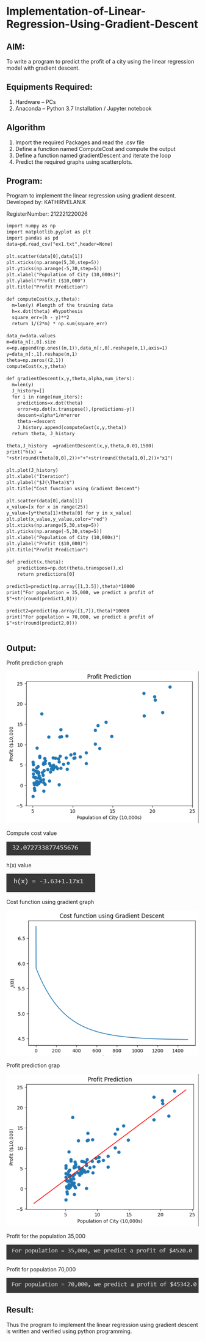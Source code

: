 # Implementation-of-Linear-Regression-Using-Gradient-Descent

## AIM:
To write a program to predict the profit of a city using the linear regression model with gradient descent.

## Equipments Required:
1. Hardware – PCs
2. Anaconda – Python 3.7 Installation / Jupyter notebook

## Algorithm
1. Import the required Packages and read the .csv file
2. Define a function named ComputeCost and compute the output
3. Define a function named gradientDescent and iterate the loop
4. Predict the required graphs using scatterplots.
## Program:


Program to implement the linear regression using gradient descent.
Developed by: KATHIRVELAN.K


RegisterNumber: 212221220026 
```
import numpy as np
import matplotlib.pyplot as plt
import pandas as pd
data=pd.read_csv("ex1.txt",header=None)

plt.scatter(data[0],data[1])
plt.xticks(np.arange(5,30,step=5))
plt.yticks(np.arange(-5,30,step=5))
plt.xlabel("Population of City (10,000s)")
plt.ylabel("Profit ($10,000")
plt.title("Profit Prediction")

def computeCost(x,y,theta):
  m=len(y) #length of the training data
  h=x.dot(theta) #hypothesis
  square_err=(h - y)**2
  return 1/(2*m) * np.sum(square_err)

data_n=data.values
m=data_n[:,0].size
x=np.append(np.ones((m,1)),data_n[:,0].reshape(m,1),axis=1)
y=data_n[:,1].reshape(m,1)
theta=np.zeros((2,1))
computeCost(x,y,theta)

def gradientDescent(x,y,theta,alpha,num_iters):
  m=len(y)
  J_history=[]
  for i in range(num_iters):
    predictions=x.dot(theta)
    error=np.dot(x.transpose(),(predictions-y))
    descent=alpha*1/m*error
    theta-=descent
    J_history.append(computeCost(x,y,theta))
  return theta, J_history
  
theta,J_history  =gradientDescent(x,y,theta,0.01,1500)
print("h(x) = "+str(round(theta[0,0],2))+"+"+str(round(theta[1,0],2))+"x1")

plt.plot(J_history)
plt.xlabel("Iteration")
plt.ylabel("$J(\Theta)$")
plt.title("Cost function using Gradient Descent")

plt.scatter(data[0],data[1])
x_value=[x for x in range(25)]
y_value=[y*theta[1]+theta[0] for y in x_value]
plt.plot(x_value,y_value,color="red")
plt.xticks(np.arange(5,30,step=5))
plt.yticks(np.arange(-5,30,step=5))
plt.xlabel("Population of City (10,000s)")
plt.ylabel("Profit ($10,000)")
plt.title("Profit Prediction")

def predict(x,theta):
    predictions=np.dot(theta.transpose(),x)
    return predictions[0]
    
predict1=predict(np.array([1,3.5]),theta)*10000
print("For population = 35,000, we predict a profit of $"+str(round(predict1,0)))

predict2=predict(np.array([1,7]),theta)*10000
print("For population = 70,000, we predict a profit of $"+str(round(predict2,0)))
    

```


## Output:
Profit prediction graph

![](https://github.com/KATHIR1611/Implementation-of-Linear-Regression-Using-Gradient-Descent/blob/main/ML%20exp%20201.png)

Compute cost value

![](https://github.com/KATHIR1611/Implementation-of-Linear-Regression-Using-Gradient-Descent/blob/main/ML%20exp%20202.png)

h(x) value

![](https://github.com/KATHIR1611/Implementation-of-Linear-Regression-Using-Gradient-Descent/blob/main/ML%20exp%20203.png)

Cost function using gradient graph

![](https://github.com/KATHIR1611/Implementation-of-Linear-Regression-Using-Gradient-Descent/blob/main/ML%20exp%20204.png)

Profit prediction grap

![](https://github.com/KATHIR1611/Implementation-of-Linear-Regression-Using-Gradient-Descent/blob/main/ML%20exp%20205.png)

Profit for the population 35,000

![](https://github.com/KATHIR1611/Implementation-of-Linear-Regression-Using-Gradient-Descent/blob/main/ML%20exp%20206.png)

Profit for population 70,000

![](https://github.com/KATHIR1611/Implementation-of-Linear-Regression-Using-Gradient-Descent/blob/main/ML%20exp%20207.png)






## Result:
Thus the program to implement the linear regression using gradient descent is written and verified using python programming.
